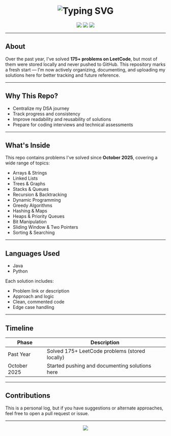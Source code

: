 <h1 align="center">
  <img src="https://readme-typing-svg.demolab.com?font=Fira+Code&size=28&pause=1000&color=1F6FEB&center=true&vCenter=true&width=435&lines=DSA+Practice+Log" alt="Typing SVG" />
</h1>

<p align="center">
  <img src="https://img.shields.io/badge/Problems%20Solved-175%2B-blue" />
  <img src="https://img.shields.io/badge/Language-Java%20%7C%20Python-green" />
  <img src="https://img.shields.io/badge/Platform-LeetCode-orange" />
</p>

---

## About

Over the past year, I've solved **175+ problems on LeetCode**, but most of them were stored locally and never pushed to GitHub. This repository marks a fresh start — I'm now actively organizing, documenting, and uploading my solutions here for better tracking and future reference.

---

## Why This Repo?

- Centralize my DSA journey
- Track progress and consistency
- Improve readability and reusability of solutions
- Prepare for coding interviews and technical assessments

---

## What's Inside

This repo contains problems I've solved since **October 2025**, covering a wide range of topics:

- Arrays & Strings
- Linked Lists
- Trees & Graphs
- Stacks & Queues
- Recursion & Backtracking
- Dynamic Programming
- Greedy Algorithms
- Hashing & Maps
- Heaps & Priority Queues
- Bit Manipulation
- Sliding Window & Two Pointers
- Sorting & Searching

---

## Languages Used

- Java
- Python

Each solution includes:

- Problem link or description
- Approach and logic
- Clean, commented code
- Edge case handling

---

## Timeline

| Phase        | Description                                  |
|--------------|----------------------------------------------|
| Past Year    | Solved 175+ LeetCode problems (stored locally) |
| October 2025 | Started pushing and documenting solutions here |

---

## Contributions

This is a personal log, but if you have suggestions or alternate approaches, feel free to open a pull request or issue.

---

<p align="center">
  <img src="https://github-readme-stats.vercel.app/api?username=Shaik-Muj&show_icons=true&theme=default" />
</p>
